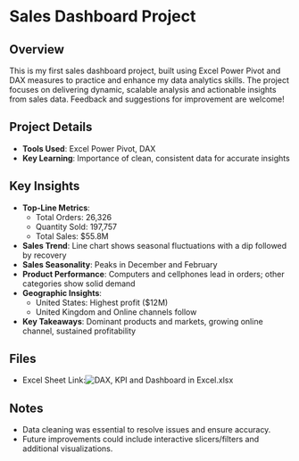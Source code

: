 # Sales Dashboard Project

## Overview
This is my first sales dashboard project, built using Excel Power Pivot and DAX measures to practice and enhance my data analytics skills. The project focuses on delivering dynamic, scalable analysis and actionable insights from sales data. Feedback and suggestions for improvement are welcome!

## Project Details
- **Tools Used**: Excel Power Pivot, DAX
- **Key Learning**: Importance of clean, consistent data for accurate insights

## Key Insights
- **Top-Line Metrics**: 
  - Total Orders: 26,326
  - Quantity Sold: 197,757
  - Total Sales: $55.8M
- **Sales Trend**: Line chart shows seasonal fluctuations with a dip followed by recovery
- **Sales Seasonality**: Peaks in December and February
- **Product Performance**: Computers and cellphones lead in orders; other categories show solid demand
- **Geographic Insights**: 
  - United States: Highest profit ($12M)
  - United Kingdom and Online channels follow
- **Key Takeaways**: Dominant products and markets, growing online channel, sustained profitability

## Files
- Excel Sheet Link:![DAX, KPI and Dashboard in Excel.xlsx](https://1drv.ms/x/c/50206BBEA3EE92E0/Efz5WyDJjH1Fr6Ur3V1DNhEBnBMfHAps25RpYBO-V5k2Wg?e=pSQI8X)


## Notes
- Data cleaning was essential to resolve issues and ensure accuracy.
- Future improvements could include interactive slicers/filters and additional visualizations.
